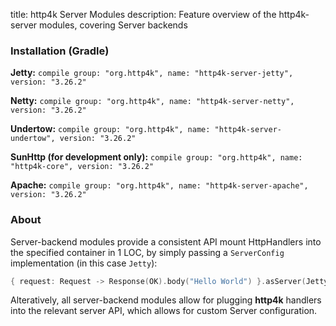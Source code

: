 title: http4k Server Modules
description: Feature overview of the http4k-server modules, covering Server backends

### Installation (Gradle)
**Jetty:** ```compile group: "org.http4k", name: "http4k-server-jetty", version: "3.26.2"```

**Netty:** ```compile group: "org.http4k", name: "http4k-server-netty", version: "3.26.2"```

**Undertow:** ```compile group: "org.http4k", name: "http4k-server-undertow", version: "3.26.2"```

**SunHttp (for development only):** ```compile group: "org.http4k", name: "http4k-core", version: "3.26.2"```

**Apache:** ```compile group: "org.http4k", name: "http4k-server-apache", version: "3.26.2"```

### About
Server-backend modules provide a consistent API mount HttpHandlers into the specified container in 1 LOC, by simply passing a `ServerConfig` implementation (in this case `Jetty`):

```kotlin
{ request: Request -> Response(OK).body("Hello World") }.asServer(Jetty(8000)).start().block()
```
Alteratively, all server-backend modules allow for plugging **http4k** handlers into the relevant server API, which allows for custom Server configuration.
